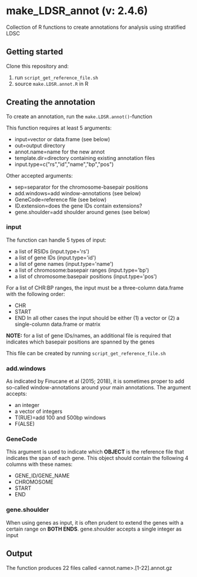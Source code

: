 # make_LDSR_annot (v: 2.4.6)
Collection of R functions to create annotations for analysis using stratified LDSC

## Getting started
Clone this repository and:
1. run `script_get_reference_file.sh`
2. source `make.LDSR.annot.R` in R

## Creating the annotation
To create an annotation, run the `make.LDSR.annot()`-function

This function requires at least 5 arguments:
- input=vector or data.frame (see below)
- out=output directory
- annot.name=name for the new annot
- template.dir=directory containing existing annotation files
- input.type=c("rs","id","name","bp","pos")

Other accepted arguments:
- sep=separator for the chromosome-basepair positions
- add.windows=add window-annotations (see below)
- GeneCode=reference file (see below)
- ID.extension=does the gene IDs contain extensions?
- gene.shoulder=add shoulder around genes (see below)

### input
The function can handle 5 types of input:
- a list of RSIDs (input.type='rs')
- a list of gene IDs (input.type='id')
- a list of gene names (input.type='name')
- a list of chromosome:basepair ranges (input.type='bp')
- a list of chromosome:basepair positions (input.type='pos')

For a list of CHR:BP ranges, the input must be a three-column data.frame with the following order:
- CHR
- START
- END
In all other cases the input should be either (1) a vector or (2) a single-column data.frame or matrix

**NOTE:** for a list of gene IDs/names, an additional file is required that indicates which basepair positions are spanned by the genes

This file can be created by running `script_get_reference_file.sh`

### add.windows
As indicated by Finucane et al (2015; 2018), it is sometimes proper to add so-called window-annotations around your main annotations. The argument accepts:
- an integer
- a vector of integers
- T(RUE)=add 100 and 500bp windows
- F(ALSE)

### GeneCode
This argument is used to indicate which **OBJECT** is the reference file that indicates the span of each gene. This object should contain the following 4 columns with these names:
- GENE_ID/GENE_NAME
- CHROMOSOME
- START
- END

### gene.shoulder
When using genes as input, it is often prudent to extend the genes with a certain range on **BOTH ENDS**. gene.shoulder accepts a single integer as input

## Output
The function produces 22 files called <annot.name>.[1-22].annot.gz
